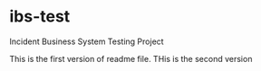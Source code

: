 # ibs-test
Incident Business System Testing Project

This is the first version of readme file.
THis is the second version
